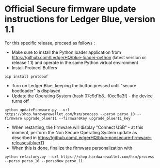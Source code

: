 # Official Secure firmware update instructions for Ledger Blue, version 1.1

For this specific release, proceed as follows : 

  - Make sure to install the Python loader application from https://github.com/LedgerHQ/blue-loader-python (latest version or release 1.1) and operate in the same Python virtual environment 
  - Install Protocol Buffers 
```
pip install protobuf
```
  - Turn on Ledger Blue, keeping the button pressed until "secure bootloader" is displayed
  - Update the Operating System (hash 07c9d1b8...f0ec6a3f) - the device turns off
```
python updateFirmware.py --url https://shop.hardwarewallet.com/hsm/process --perso perso_10 --firmware upgrade_bluer11 --firmwareKey upgrade_bluer11_key 
```
  - When restarting, the firmware will display "Connect USB" - at this moment, perform the Non Secure Operating System update as described in https://github.com/LedgerHQ/blue-nonsecure-firmware-releases/bluer11 
  - When this is done, finalize the firmware personalization with
``` 
python refactory.py --url https://shop.hardwarewallet.com/hsm/process --perso perso_10 --persoNew perso_11
```

